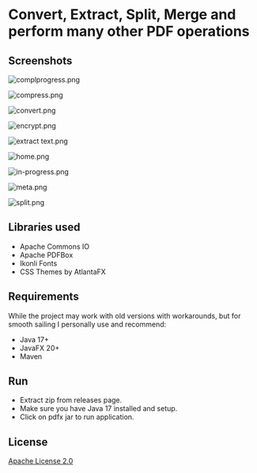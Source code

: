 # Convert, Extract, Split, Merge and perform many other PDF operations

## Screenshots

![complprogress.png](screenshots%2Fcomplprogress.png)

![compress.png](screenshots%2Fcompress.png)

![convert.png](screenshots%2Fconvert.png)

![encrypt.png](screenshots%2Fencrypt.png)

![extract text.png](screenshots%2Fextract%20text.png)

![home.png](screenshots%2Fhome.png)

![in-progress.png](screenshots%2Fin-progress.png)

![meta.png](screenshots%2Fmeta.png)

![split.png](screenshots%2Fsplit.png)

## Libraries used

- Apache Commons IO
- Apache PDFBox
- Ikonli Fonts
- CSS Themes by AtlantaFX

## Requirements

While the project may work with old versions with workarounds, but for smooth sailing I personally use and recommend:

- Java 17+
- JavaFX 20+
- Maven

## Run

- Extract zip from releases page.
- Make sure you have Java 17 installed and setup.
- Click on pdfx jar to run application.

## License

[Apache License 2.0](LICENSE)
